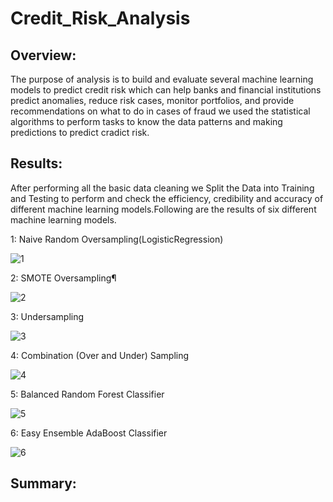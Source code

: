 # Credit_Risk_Analysis


## Overview:
The purpose of analysis is to build and evaluate several machine learning models to predict credit risk which can help banks and financial institutions predict anomalies, reduce risk cases, monitor portfolios, and provide recommendations on what to do in cases of fraud
       we used the statistical algorithms to perform tasks to know the data patterns and making predictions to predict cradict risk.
 
 
 ## Results:
 After performing all the basic data cleaning we Split the Data into Training and Testing to perform and check the efficiency, credibility and accuracy of different machine learning models.Following are the results of six different machine learning models.
 
 1: Naive Random Oversampling(LogisticRegression)
 
 ![1](https://user-images.githubusercontent.com/108497494/198456887-d74a2bc4-a0eb-419d-8a1c-9bdd55c38d83.jpg)

 
 2: SMOTE Oversampling¶
 
 ![2](https://user-images.githubusercontent.com/108497494/198456974-d5155af0-9058-406b-94f9-6d6f2f882dc4.jpg)

 
 3: Undersampling
 
 ![3](https://user-images.githubusercontent.com/108497494/198457033-2889e566-717d-4aa0-8f34-df1e171e5d74.jpg)

 
 4: Combination (Over and Under) Sampling
  
  ![4](https://user-images.githubusercontent.com/108497494/198457161-cbe65a53-63bc-4638-b411-a154959a2255.jpg)

  
 5: Balanced Random Forest Classifier
 
 ![5](https://user-images.githubusercontent.com/108497494/198457242-a0b91d94-720f-4bce-87d5-918abead20f8.jpg)

 
 6: Easy Ensemble AdaBoost Classifier
 
 ![6](https://user-images.githubusercontent.com/108497494/198457302-3a43f013-82c9-4412-8b97-441b96438a8d.jpg)

 
 
 ## Summary:
